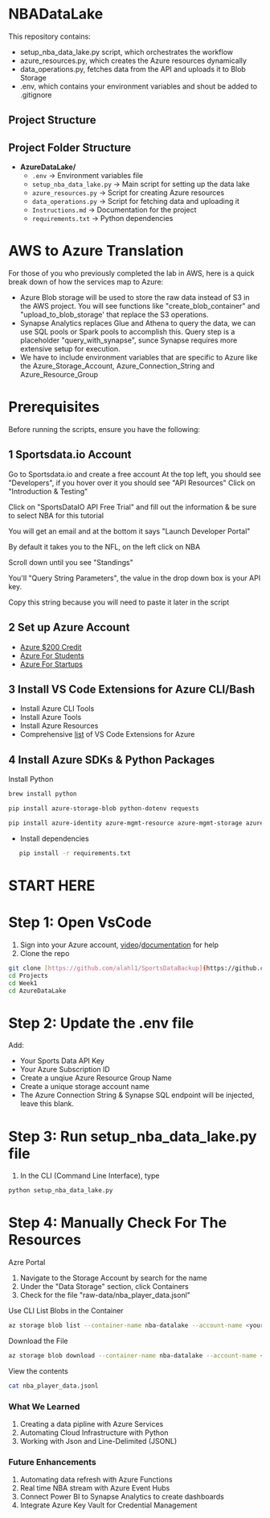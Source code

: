 # NBADataLake
This repository contains:
- setup_nba_data_lake.py script, which orchestrates the workflow
- azure_resources.py, which creates the Azure resources dynamically
- data_operations.py, fetches data from the API and uploads it to Blob Storage
- .env, which contains your environment variables and shout be added to .gitignore

## **Project Structure**

## Project Folder Structure
- **AzureDataLake/**
  - `.env` → Environment variables file
  - `setup_nba_data_lake.py` → Main script for setting up the data lake
  - `azure_resources.py` → Script for creating Azure resources
  - `data_operations.py` → Script for fetching data and uploading it
  - `Instructions.md` → Documentation for the project
  - `requirements.txt` → Python dependencies

# AWS to Azure Translation

For those of you who previously completed the lab in AWS, here is a quick break down of how the services map to Azure:

- Azure Blob storage will be used to store the raw data instead of S3 in the AWS project. You will see functions like "create_blob_container" and "upload_to_blob_storage' that replace the S3 operations.
- Synapse Analytics replaces Glue and Athena to query the data, we can use SQL pools or Spark pools to accomplish this. Query step is a placeholder "query_with_synapse", sunce Synapse requires more extensive setup for execution.
- We have to include environment variables that are specific to Azure like the Azure_Storage_Account, Azure_Connection_String and Azure_Resource_Group


# Prerequisites
Before running the scripts, ensure you have the following:

## **1** Sportsdata.io Account

Go to Sportsdata.io and create a free account
At the top left, you should see "Developers", if you hover over it you should see "API Resources"
Click on "Introduction & Testing"

Click on "SportsDataIO API Free Trial" and fill out the information & be sure to select NBA for this tutorial

You will get an email and at the bottom it says "Launch Developer Portal"

By default it takes you to the NFL, on the left click on NBA

Scroll down until you see "Standings"

You'll "Query String Parameters", the value in the drop down box is your API key. 

Copy this string because you will need to paste it later in the script

## **2** Set up Azure Account
- [Azure $200 Credit](https://azure.microsoft.com/en-us/pricing/purchase-options/azure-account/search?ef_id=_k_Cj0KCQiA-5a9BhCBARIsACwMkJ67jIcqe3S-QU-D_O1aHxhjC1WkH61u0loQD0H5-tu3OJsRpoy8uz4aAnepEALw_wcB_k_&OCID=AIDcmm5edswduu_SEM__k_Cj0KCQiA-5a9BhCBARIsACwMkJ67jIcqe3S-QU-D_O1aHxhjC1WkH61u0loQD0H5-tu3OJsRpoy8uz4aAnepEALw_wcB_k_&gad_source=1&gclid=Cj0KCQiA-5a9BhCBARIsACwMkJ67jIcqe3S-QU-D_O1aHxhjC1WkH61u0loQD0H5-tu3OJsRpoy8uz4aAnepEALw_wcB)
- [Azure For Students](https://azure.microsoft.com/en-us/free/students)
- [Azure For Startups](https://www.microsoft.com/en-us/startups)

## **3** Install VS Code Extensions for Azure CLI/Bash
- Install Azure CLI Tools
- Install Azure Tools
- Install Azure Resources
- Comprehensive [list](https://code.visualstudio.com/docs/azure/overview) of VS Code Extensions for Azure 

## **4** Install Azure SDKs & Python Packages
Install Python
```bash
brew install python
```

```bash
pip install azure-storage-blob python-dotenv requests
```

```bash
pip install azure-identity azure-mgmt-resource azure-mgmt-storage azure-mgmt-synapse
```

- Install dependencies
```bash
   pip install -r requirements.txt
```

# START HERE 
# Step 1: Open VsCode

1. Sign into your Azure account, [video](https://www.youtube.com/watch?v=kAbKjr3geW4)/[documentation](https://code.visualstudio.com/docs/azure/gettingstarted#:~:text=Select%20the%20Azure%20icon%20in,services%20right%20from%20VS%20Code.) for help
2. Clone the repo
```bash
git clone [https://github.com/alahl1/SportsDataBackup](https://github.com/alahl1/Azure-30day--DevOps-Challenge)
cd Projects
cd Week1
cd AzureDataLake
```
# Step 2: Update the .env file
Add:
- Your Sports Data API Key
- Your Azure Subscription ID
- Create a unqiue Azure Resource Group Name
- Create a unique storage account name
- The Azure Connection String & Synapse SQL endpoint will be injected, leave this blank.

# Step 3: Run setup_nba_data_lake.py file
1. In the CLI (Command Line Interface), type
```bash
python setup_nba_data_lake.py
```

# Step 4: Manually Check For The Resources
Azre Portal
1. Navigate to the Storage Account by search for the name
2. Under the "Data Storage" section, click Containers
3. Check for the file "raw-data/nba_player_data.jsonl"

Use CLI 
List Blobs in the Container
```bash
az storage blob list --container-name nba-datalake --account-name <your_storage_account_name> --query "[].name" --output table
```

Download the File
```bash
az storage blob download --container-name nba-datalake --account-name <your_storage_account_name> --name raw-data/nba_player_data.jsonl --file nba_player_data.jsonl
```
View the contents
```bash
cat nba_player_data.jsonl
```

### **What We Learned**
1. Creating a data pipline with Azure Services
2. Automating Cloud Infrastructure with Python
3. Working with Json and Line-Delimited (JSONL)

### **Future Enhancements**
1. Automating data refresh with Azure Functions
2. Real time NBA stream with Azure Event Hubs
3. Connect Power BI to Synapse Analytics to create dashboards
4. Integrate Azure Key Vault for Credential Management
